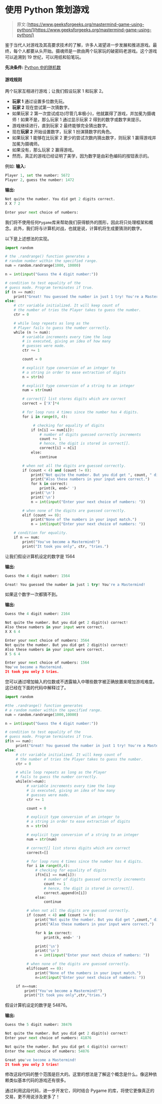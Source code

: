 # 使用 Python 策划游戏

> 原文:[https://www.geeksforgeeks.org/mastermind-game-using-python/](https://www.geeksforgeeks.org/mastermind-game-using-python/)

鉴于当代人对游戏及其高要求技术的了解，许多人渴望进一步发展和推进游戏。最终，每个人都要从头开始。摄魂师是一款由两个玩家玩的破密码老游戏。这个游戏可以追溯到 19 世纪，可以用纸和铅笔玩。

**先决条件:**
[Python 中的随机数](https://www.geeksforgeeks.org/random-numbers-in-python/)

#### 游戏规则

两个玩家互相进行游戏；让我们假设玩家 1 和玩家 2。

*   **玩家 1** 通过设置多位数先玩。
*   **玩家 2** 现在尝试第一次猜数字。
*   如果玩家 2 第一次尝试成功(尽管几率极小)，他就赢得了游戏，并加冕为摄魂师！如果不是，那么玩家 1 通过显示玩家 2 得到的数字或数字来提示。
*   游戏继续进行，直到玩家 2 最终能够完全猜出数字。
*   现在**玩家 2** 开始设置数字，玩家 1 扮演猜数字的角色。
*   如果玩家 1 能够在比玩家 2 更少的尝试次数内猜出数字，则玩家 1 赢得游戏并加冕为摄魂师。
*   如果没有，那么玩家 2 赢得游戏。
*   然而，真正的游戏已经证明了美学，因为数字是由彩色编码的按钮表示的。

例如:
**输入:**

```py
Player 1, set the number: 5672
Player 2, guess the number: 1472

```

**输出:**

```py
Not quite the number. You did get 2 digits correct.
X X 7 2

Enter your next choice of numbers:

```

我们将不使用任何`Pygame`库来帮助我们获得额外的图形，因此将只处理框架和概念。此外，我们将与计算机对战，也就是说，计算机将生成要猜测的数字。

以下是上述想法的实现。

```py
import random

# the .randrange() function generates a
# random number within the specified range.
num = random.randrange(1000, 10000)  

n = int(input("Guess the 4 digit number:"))

# condition to test equality of the
# guess made. Program terminates if true.
if (n == num):  
    print("Great! You guessed the number in just 1 try! You're a Mastermind!")
else:
    # ctr variable initialized. It will keep count of 
    # the number of tries the Player takes to guess the number.
    ctr = 0  

    # while loop repeats as long as the 
    # Player fails to guess the number correctly.
    while (n != num):  
        # variable increments every time the loop
        # is executed, giving an idea of how many
        # guesses were made.
        ctr += 1  

        count = 0

        # explicit type conversion of an integer to
        # a string in order to ease extraction of digits
        n = str(n)  

        # explicit type conversion of a string to an integer
        num = str(num)  

        # correct[] list stores digits which are correct
        correct = ['X']*4  

        # for loop runs 4 times since the number has 4 digits.
        for i in range(0, 4): 

             # checking for equality of digits
            if (n[i] == num[i]):  
                # number of digits guessed correctly increments
                count += 1  
                # hence, the digit is stored in correct[].
                correct[i] = n[i]  
            else:
                continue

        # when not all the digits are guessed correctly.
        if (count < 4) and (count != 0):  
            print("Not quite the number. But you did get ", count, " digit(s) correct!")
            print("Also these numbers in your input were correct.")
            for k in correct:
                print(k, end=' ')
            print('\n')
            print('\n')
            n = int(input("Enter your next choice of numbers: "))

        # when none of the digits are guessed correctly.
        elif (count == 0):  
            print("None of the numbers in your input match.")
            n = int(input("Enter your next choice of numbers: "))

    # condition for equality.
    if n == num:  
        print("You've become a Mastermind!")
        print("It took you only", ctr, "tries.")
```

让我们假设计算机设定的数字是 1564

**输出:**

```py
Guess the 4 digit number: 1564

Great! You guessed the number in just 1 try! You're a Mastermind!

```

如果这个数字一次都猜不到。

**输出:**

```py
Guess the 4 digit number: 2164    

Not quite the number. But you did get 2 digit(s) correct!
Also these numbers in your input were correct.
X X 6 4

Enter your next choice of numbers: 3564
Not quite the number. But you did get 2 digit(s) correct!
Also these numbers in your input were correct.
X 5 6 4

Enter your next choice of numbers: 1564
You've become a Mastermind.
It took you only 3 tries.

```

您可以通过增加输入的位数或不透露输入中哪些数字被正确放置来增加游戏难度。
这已经在下面的代码中解释过了。

```py
import random

#the .randrange() function generates
# a random number within the specified range.
num = random.randrange(1000,10000) 

n = int(input("Guess the 4 digit number:"))

# condition to test equality of the 
# guess made. Program terminates if true.
if(n == num):             
     print("Great! You guessed the number in just 1 try! You're a Mastermind!")
else:
     # ctr variable initialized. It will keep count of 
     # the number of tries the Player takes to guess the number.
     ctr = 0    

     # while loop repeats as long as the Player
     # fails to guess the number correctly.
     while(n!=num):
          # variable increments every time the loop 
          # is executed, giving an idea of how many 
          # guesses were made.
          ctr += 1             

          count = 0

          # explicit type conversion of an integer to 
          # a string in order to ease extraction of digits
          n = str(n) 

          # explicit type conversion of a string to an integer                                 
          num = str(num)

          # correct[] list stores digits which are correct 
          correct=[]        

          # for loop runs 4 times since the number has 4 digits.     
          for i in range(0,4): 
              # checking for equality of digits
              if(n[i] == num[i]): 
                  # number of digits guessed correctly increments
                  count += 1    
                  # hence, the digit is stored in correct[].
                  correct.append(n[i])     
              else:
                  continue

          # when not all the digits are guessed correctly.
          if (count < 4) and (count != 0):     
              print("Not quite the number. But you did get ",count," digit(s) correct!")
              print("Also these numbers in your input were correct.")

              for k in correct:
                  print(k, end=' ')

              print('\n')
              print('\n')
              n = int(input("Enter your next choice of numbers: "))

          # when none of the digits are guessed correctly.
          elif(count == 0):         
              print("None of the numbers in your input match.")
              n=int(input("Enter your next choice of numbers: ")) 

     if n==num:                
         print("You've become a Mastermind!")
         print("It took you only",ctr,"tries.")

```

假设计算机设定的数字是 54876。

**输出:**

```py
Guess the 5 digit number: 38476

Not quite the number. But you did get 2 digit(s) correct! 
Enter your next choice of numbers: 41876

Not quite the number. But you did get 4 digit(s) correct!
Enter the next choice of numbers: 54876

Great you've become a Mastermind!
It took you only 3 tries!

```

修改这段代码的整个范围是巨大的。这里的想法是了解这个概念是什么。像这种依赖类似基本代码的游戏还有很多。

通过利用这段代码，进一步开发它，同时结合 Pygame 的库，将使它更像真正的交易，更不用说涉及更多了！